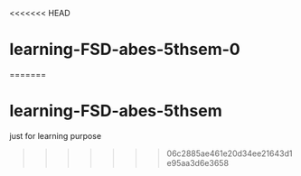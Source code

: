 <<<<<<< HEAD
# learning-FSD-abes-5thsem-0
=======
# learning-FSD-abes-5thsem
just for learning purpose
>>>>>>> 06c2885ae461e20d34ee21643d1e95aa3d6e3658
